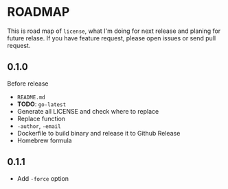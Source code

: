 # ROADMAP

This is road map of `license`, what I'm doing for next release and planing for future relase.
If you have feature request, please open issues or send pull request.

## 0.1.0

Before release 

- `README.md`
- **TODO**: `go-latest`
- Generate all LICENSE and check where to replace
- Replace function
- `-author`, `-email`
- Dockerfile to build binary and release it to Github Release
- Homebrew formula

## 0.1.1

- Add `-force` option
